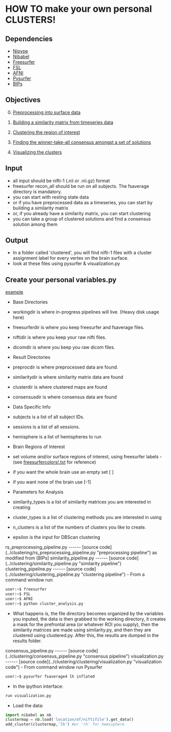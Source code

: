 HOW TO make your own personal CLUSTERS!
======

Dependencies
------
- [Nipype](http://nipy.sourceforge.net/nipype/)
- [Nibabel](http://nipy.org/nibabel/)
- [Freesurfer](http://surfer.nmr.mgh.harvard.edu/)
- [FSL](http://fsl.fmrib.ox.ac.uk/fsl/fslwiki/)
- [AFNI](http://afni.nimh.nih.gov/afni/)
- [Pysurfer](http://pysurfer.github.io/)
- [BIPs](https://github.com/INCF/BrainImagingPipelines/blob/master/bips/workflows/gablab/wips/scripts/base.py)

Objectives
------
0) [Preprocessing into surface data](#preprocessing)

1) [Building a similarity matrix from timeseries data](#similarity)

2) [Clustering the region of interest](#clustering)

3) [Finding the winner-take-all consensus amongst a set of solutions](#consensus)

2) [Visualizing the clusters](#visualization)


Input
------
- all input should be nifti-1 (.nii or .nii.gz) format
- freesurfer recon_all should be run on all subjects. The fsaverage directory is mandatory.
- you can start with resting state data
- or if you have preprocessed data as a timeseries, you can start by building a similarity matrix
- or, if you already have a similarity matrix, you can start clustering
- you can take a group of clustered solutions and find a consensus solution among them

Output
------
- In a folder called 'clustered', you will find nifti-1 files with a cluster assignment label for every vertex on the brain surface.
- look at these files using pysurfer & visualization.py

Create your personal variables.py
------
[example](../clustering/variables.py "example variables script")
- Base Directories
 - workingdir is where in-progress pipelines will live. (Heavy disk usage here)
 - freesurferdir is where you keep freesurfer and fsaverage files.
 - niftidir is where you keep your raw nifti files.
 - dicomdir is where you keep you raw dicom files.

- Result Directories
 - preprocdir is where preprocessed data are found.
 - similaritydir is where similarity matrix data are found
 - clusterdir is where clustered maps are found
 - consensusdir is where consensus data are found

- Data Specific Info
 - subjects is a list of all subject IDs.
 - sessions is a list of all sessions.
 - hemisphere is a list of hemispheres to run

- Brain Regions of Interest
 - set volume *and/or* surface regions of interest, using freesurfer labels
  -(see [freesurfercolors!.txt](../clustering/clustering/freesurfercolors!.txt) for reference)
  - if you want the whole brain use an empty set [ ]
  - if you want none of the brain use [-1]

- Parameters for Analysis
 - similarity_types is a list of similarity matrices you are interested in creating
 - cluster_types is a list of clustering methods you are interested in using
 - n_clusters is a list of the numbers of clusters you like to create.
 - epsilon is the input for DBScan clustering

<a name="preprocessing"/>
rs_preprocessing_pipeline.py
------
[source code](../clustering/rs_preprocessing_pipeline.py "preprocessing pipeline") as modified from [BIPs]

<a name="similarity"/>
similarity_pipeline.py
------
[source code](../clustering/similarity_pipeline.py "similarity pipeline")

<a name="clustering"/>
clustering_pipeline.py
------
[source code](../clustering/clustering_pipeline.py "clustering pipeline")
- From a command window run:

```Bash
user:~$ freesurfer        
user:~$ FSL
user:~$ AFNI
user:~$ python cluster_analysis.py
```
- What happens is, the file directory becomes organized by the variables you inputed, 
      the data is then grabbed to the working directory, 
      it creates a mask for the prefrontal area (or whatever ROI you supply), 
      then the similarity matrices are made using similarity.py, 
      and then they are clustered using clustered.py. 
      After this, the results are dumped in the results folder.

<a name="consensus"/>
consensus_pipeline.py
------
[source code](../clustering/consensus_pipeline.py "consensus pipeline")


<a name="visualization"/>
visualization.py
------
[source code](../clustering/clustering/visualization.py "visualization code")
- From command window run Pysurfer

```Bash
user:~$ pysurfer fsaverage4 lh inflated
```
- In the ipython interface:

```Python
run visualization.py
```
- Load the data:

```Python
import nibabel as nb
clustermap = nb.load('location/of/niftifile').get_data()
add_cluster(clustermap,'lh') #or 'rh' for hemisphere
```
